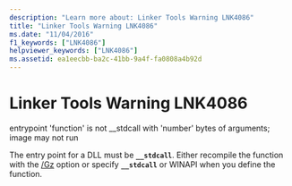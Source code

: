 ```yaml
---
description: "Learn more about: Linker Tools Warning LNK4086"
title: "Linker Tools Warning LNK4086"
ms.date: "11/04/2016"
f1_keywords: ["LNK4086"]
helpviewer_keywords: ["LNK4086"]
ms.assetid: ea1eecbb-ba2c-41bb-9a4f-fa0808a4b92d
---
```

# Linker Tools Warning LNK4086

entrypoint 'function' is not __stdcall with 'number' bytes of arguments; image may not run

The entry point for a DLL must be **`__stdcall`**. Either recompile the function with the [/Gz](../../build/reference/gd-gr-gv-gz-calling-convention.md) option or specify **`__stdcall`** or WINAPI when you define the function.
